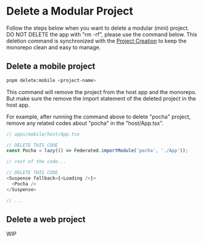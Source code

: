 # Delete a Modular Project

Follow the steps below when you want to delete a modular (mini) project. DO NOT DELETE the app with "rm -rf", please use the command below. This deletion command is synchronized with the [Project Creation](./docs/project-creation.md) to keep the monorepo clean and easy to manage.

## Delete a mobile project

```bash
pnpm delete:mobile <project-name>
```

This command will remove the project from the host app and the monorepo.
But make sure the remove the import statement of the deleted project in the host app.

For example, after running the command above to delete "pocha" project, remove any related codes about "pocha" in the "host/App.tsx".

```ts
// apps/mobile/host/App.tsx

// DELETE THIS CODE
const Pocha = lazy(() => Federated.importModule('pocha', './App'));

// rest of the code...

// DELETE THIS CODE
<Suspense fallback={<Loading />}>
  <Pocha />
</Suspense>

// ...
```

## Delete a web project

WIP

